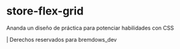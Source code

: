 # store-flex-grid
Ananda un diseño de práctica para potenciar habilidades con CSS 

| Derechos reservados para bremdows_dev